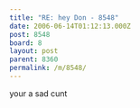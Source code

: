 ```yaml
---
title: "RE: hey Don - 8548"
date: 2006-06-14T01:12:13.000Z
post: 8548
board: 8
layout: post
parent: 8360
permalink: /m/8548/
---
```

your a sad cunt

